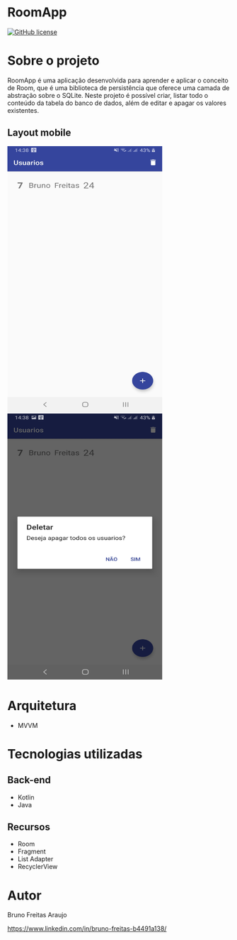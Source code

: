 # RoomApp
[![GitHub license](https://img.shields.io/github/license/Naereen/StrapDown.js.svg)](https://github.com/Brunoandroid/RoomApp/blob/main/LICENSE)

# Sobre o projeto

RoomApp é uma aplicação desenvolvida para aprender e aplicar o conceito de Room, que é uma biblioteca de persistência que oferece uma camada de abstração sobre o SQLite. Neste projeto é possível criar, listar todo o conteúdo da tabela do banco de dados, além de editar e apagar os valores existentes.

## Layout mobile
<img src="https://github.com/Brunoandroid/Imagens/blob/main/tela2Room.jpeg" width="350" height="600">&nbsp;&nbsp;&nbsp;&nbsp;
<img src="https://github.com/Brunoandroid/Imagens/blob/main/tela3Room.jpeg" width="350" height="600">

# Arquitetura 
- MVVM

# Tecnologias utilizadas

## Back-end
- Kotlin
- Java

## Recursos
- Room
- Fragment
- List Adapter
- RecyclerView

# Autor

Bruno Freitas Araujo

https://www.linkedin.com/in/bruno-freitas-b4491a138/
